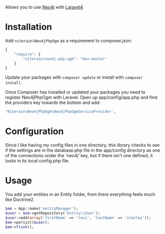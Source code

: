 Allows you to use [Neo4j](http://www.neo4j.org) with [Laravel4](http://www.laravel.com)

Installation
============

Add `niterain\Neo4jPhpOgm` as a requirement to composer.json:

```javascript
{
    "require": {
        "niterain/neo4j-php-ogm": "dev-master"
    }
}
```

Update your packages with `composer update` or install with `composer install`.

Once Composer has installed or updated your packages you need to register Neo4jPhpOgm with Laravel. Open up app/config/app.php and find the providers key towards the bottom and add:

```php
'Niterain\Neo4jPhpOgm\Neo4jPhpOgmServiceProvider',
```

Configuration
=============

Since I like having my config files in one directory, this library checks to see if the settings are in the database.php file in the app/config directory as one of the connections under the 'neo4j' key, but if there isn't one defined, it looks in its local config.php file.

Usage
=====

You add your entities in an Entity folder, from there everything feels much like Doctrine2.

```php
$em = App::make('entityManager');
$user = $em->getRepository('Entity\\User');
$user->add(array('firstName' => 'levi', 'lastName' => 'stanley'));
$em->persist($user);
$em->flush();
```
